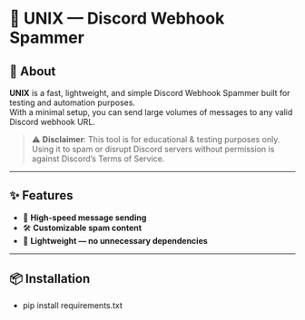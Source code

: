 # 🖤 UNIX — Discord Webhook Spammer

## 📌 About
**UNIX** is a fast, lightweight, and simple Discord Webhook Spammer built for testing and automation purposes.  
With a minimal setup, you can send large volumes of messages to any valid Discord webhook URL.

> ⚠️ **Disclaimer**: This tool is for educational & testing purposes only.  
> Using it to spam or disrupt Discord servers without permission is against Discord’s Terms of Service.

---

## ✨ Features
- 🚀 **High-speed message sending**
- 🛠 **Customizable spam content**
- 📂 **Lightweight — no unnecessary dependencies**

---

## 📦 Installation

- pip install requirements.txt
